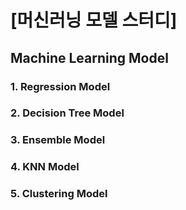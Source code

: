 # [머신러닝 모델 스터디]
## Machine Learning Model

### 1. Regression Model

### 2. Decision Tree Model

### 3. Ensemble Model

### 4. KNN Model

### 5. Clustering Model
